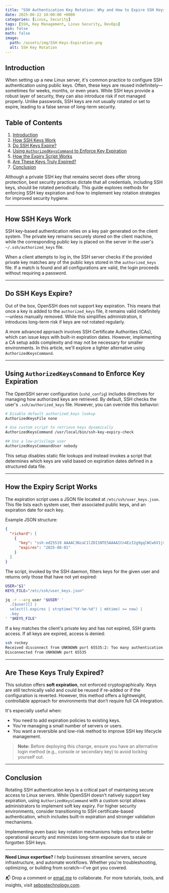 ```yaml
---
title: "SSH Authentication Key Rotation: Why and How to Expire SSH Keys"
date: 2025-06-22 10:00:00 +0000
categories: [Linux, Security]
tags: [SSH, Key Management, Linux Security, DevOps]
pin: false
math: false
image:
  path: /assets/img/SSH-Keys-Expiration.png
  alt: SSH Key Rotation
---
```


## Introduction

When setting up a new Linux server, it's common practice to configure SSH authentication using public keys. Often, these keys are reused indefinitely—sometimes for weeks, months, or even years. While SSH keys provide a robust layer of security, they can also introduce risk if not managed properly. Unlike passwords, SSH keys are not usually rotated or set to expire, leading to a false sense of long-term security.

## Table of Contents

1. [Introduction](#introduction)
2. [How SSH Keys Work](#how-ssh-keys-work)
3. [Do SSH Keys Expire?](#do-ssh-keys-expire)
4. [Using `AuthorizedKeysCommand` to Enforce Key Expiration](#using-authorizedkeyscommand-to-enforce-key-expiration)
5. [How the Expiry Script Works](#how-the-expiry-script-works)
6. [Are These Keys Truly Expired?](#are-these-keys-truly-expired)
7. [Conclusion](#conclusion)


Although a private SSH key that remains secret does offer strong protection, best security practices dictate that all credentials, including SSH keys, should be rotated periodically. This guide explores methods for enforcing SSH key expiration and how to implement key rotation strategies for improved security hygiene.

---

## How SSH Keys Work

SSH key-based authentication relies on a key pair generated on the client system. The private key remains securely stored on the client machine, while the corresponding public key is placed on the server in the user's `~/.ssh/authorized_keys` file.

When a client attempts to log in, the SSH server checks if the provided private key matches any of the public keys stored in the `authorized_keys` file. If a match is found and all configurations are valid, the login proceeds without requiring a password.

---

## Do SSH Keys Expire?

Out of the box, OpenSSH does not support key expiration. This means that once a key is added to the `authorized_keys` file, it remains valid indefinitely—unless manually removed. While this simplifies administration, it introduces long-term risk if keys are not rotated regularly.

A more advanced approach involves SSH Certificate Authorities (CAs), which can issue keys with built-in expiration dates. However, implementing a CA setup adds complexity and may not be necessary for smaller environments. In this article, we'll explore a lighter alternative using `AuthorizedKeysCommand`.

---

## Using `AuthorizedKeysCommand` to Enforce Key Expiration

The OpenSSH server configuration (`sshd_config`) includes directives for managing how authorized keys are retrieved. By default, SSH checks the user's `.ssh/authorized_keys` file. However, you can override this behavior:

```bash
# Disable default authorized_keys lookup
AuthorizedKeysFile none

# Use custom script to retrieve keys dynamically
AuthorizedKeysCommand /usr/local/bin/ssh-key-expiry-check

## Use a low-privilege user
AuthorizedKeysCommandUser nobody
```

This setup disables static file lookups and instead invokes a script that determines which keys are valid based on expiration dates defined in a structured data file.

---

## How the Expiry Script Works

The expiration script uses a JSON file located at `/etc/ssh/user_keys.json`. This file lists each system user, their associated public keys, and an expiration date for each key.

Example JSON structure:

```json
{
  "richard": [
    {
      "key": "ssh-ed25519 AAAAC3NzaC1lZDI1NTE5AAAAICn4EzI2g9gqlWCw6V1jvysZiO5tKLn/zbUalRWJRL3o sebos@dockOnWall.sebostechnology.local",
      "expires": "2025-08-01"
    }
  ]
}
```

The script, invoked by the SSH daemon, filters keys for the given user and returns only those that have not yet expired:

```bash
USER="$1"
KEYS_FILE="/etc/ssh/user_keys.json"

jq -r --arg user "$USER" '
  .[$user][] |
  select((.expires | strptime("%Y-%m-%d") | mktime) >= now) |
  .key
' "$KEYS_FILE"
```

If a key matches the client's private key and has not expired, SSH grants access. If all keys are expired, access is denied:

```bash
ssh rockey
Received disconnect from UNKNOWN port 65535:2: Too many authentication failures
Disconnected from UNKNOWN port 65535
```

---

## Are These Keys Truly Expired?

This solution offers **soft expiration**, not enforced cryptographically. Keys are still technically valid and could be reused if re-added or if the configuration is reverted. However, this method offers a lightweight, controllable approach for environments that don’t require full CA integration.

It's especially useful when:

* You need to add expiration policies to existing keys.
* You're managing a small number of servers or users.
* You want a reversible and low-risk method to improve SSH key lifecycle management.

> **Note:** Before deploying this change, ensure you have an alternative login method (e.g., console or secondary key) to avoid locking yourself out.

---

## Conclusion

Rotating SSH authentication keys is a critical part of maintaining secure access to Linux servers. While OpenSSH doesn’t natively support key expiration, using `AuthorizedKeysCommand` with a custom script allows administrators to implement soft key expiry. For higher security environments, consider transitioning to SSH certificate-based authentication, which includes built-in expiration and stronger validation mechanisms.

Implementing even basic key rotation mechanisms helps enforce better operational security and minimizes long-term exposure due to stale or forgotten SSH keys.

---
**Need Linux expertise?** I help businesses streamline servers, secure infrastructure, and automate workflows. Whether you're troubleshooting, optimizing, or building from scratch—I've got you covered.

📬 Drop a comment or [email me](mailto:info@sebostechnology.com) to collaborate. For more tutorials, tools, and insights, visit [sebostechnology.com](https://sebostechnology.com).
